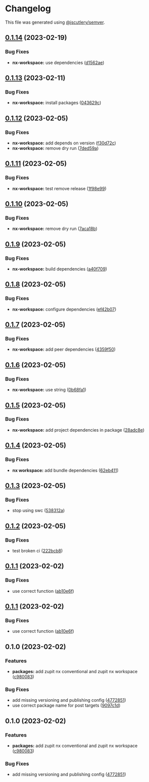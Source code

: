 # Changelog

This file was generated using [@jscutlery/semver](https://github.com/jscutlery/semver).

## [0.1.14](https://github.com/zupit-it/nx/compare/nx-workspace-0.1.13...nx-workspace-0.1.14) (2023-02-19)


### Bug Fixes

* **nx-workspace:** use dependencies ([d1562ae](https://github.com/zupit-it/nx/commit/d1562aed1f97b9ee8d91ee610bb2cc2e92d250a7))

## [0.1.13](https://github.com/zupit-it/nx/compare/nx-workspace-0.1.12...nx-workspace-0.1.13) (2023-02-11)


### Bug Fixes

* **nx-workspace:** install packages ([043629c](https://github.com/zupit-it/nx/commit/043629cb89b08e6c84d9a4576bf45cce5a10cb77))

## [0.1.12](https://github.com/zupit-it/nx/compare/nx-workspace-0.1.11...nx-workspace-0.1.12) (2023-02-05)


### Bug Fixes

* **nx-workspace:** add depends on version ([f30d72c](https://github.com/zupit-it/nx/commit/f30d72c5818c6184e0483d3e8dc1b956194134f0))
* **nx-workspace:** remove dry run ([7ded59a](https://github.com/zupit-it/nx/commit/7ded59a2a9a55b230892f4abeda0ea6c3830cb65))

## [0.1.11](https://github.com/zupit-it/nx/compare/nx-workspace-0.1.10...nx-workspace-0.1.11) (2023-02-05)


### Bug Fixes

* **nx-workspace:** test remove release ([1f98e99](https://github.com/zupit-it/nx/commit/1f98e99a864f08e1a6947d9bec273997a50df2c0))

## [0.1.10](https://github.com/zupit-it/nx/compare/nx-workspace-0.1.9...nx-workspace-0.1.10) (2023-02-05)


### Bug Fixes

* **nx-workspace:** remove dry run ([7aca18b](https://github.com/zupit-it/nx/commit/7aca18b87ff620c302f970ceb9a344b1b681bc82))

## [0.1.9](https://github.com/zupit-it/nx/compare/nx-workspace-0.1.8...nx-workspace-0.1.9) (2023-02-05)


### Bug Fixes

* **nx-workspace:** build dependencies ([a40f709](https://github.com/zupit-it/nx/commit/a40f70995dcbfe311201cf899332e1b95eb3dd4d))

## [0.1.8](https://github.com/zupit-it/nx/compare/nx-workspace-0.1.7...nx-workspace-0.1.8) (2023-02-05)


### Bug Fixes

* **nx-workspace:** configure dependencies ([ef42b07](https://github.com/zupit-it/nx/commit/ef42b0703f3a74fcafcf32f0e4ada7882479f585))

## [0.1.7](https://github.com/zupit-it/nx/compare/nx-workspace-0.1.6...nx-workspace-0.1.7) (2023-02-05)


### Bug Fixes

* **nx-workspace:** add peer dependencies ([4359f50](https://github.com/zupit-it/nx/commit/4359f509fd473565362b48b86a3542fe44bb7adc))

## [0.1.6](https://github.com/zupit-it/nx/compare/nx-workspace-0.1.5...nx-workspace-0.1.6) (2023-02-05)


### Bug Fixes

* **nx-workspace:** use string ([0b68fa1](https://github.com/zupit-it/nx/commit/0b68fa1301ec3959a8e4069998872ccb5ea2dc8f))

## [0.1.5](https://github.com/zupit-it/nx/compare/nx-workspace-0.1.4...nx-workspace-0.1.5) (2023-02-05)


### Bug Fixes

* **nx-workspace:** add project dependencies in package ([28adc8e](https://github.com/zupit-it/nx/commit/28adc8e28fcec10285c7b533ccad1a83416dab04))

## [0.1.4](https://github.com/zupit-it/nx/compare/nx-workspace-0.1.3...nx-workspace-0.1.4) (2023-02-05)


### Bug Fixes

* **nx workspace:** add bundle dependencies ([62eb411](https://github.com/zupit-it/nx/commit/62eb411dc0307a01c9babf403b047cfff86884b7))

## [0.1.3](https://github.com/zupit-it/nx/compare/nx-workspace-0.1.2...nx-workspace-0.1.3) (2023-02-05)


### Bug Fixes

* stop using swc ([538312a](https://github.com/zupit-it/nx/commit/538312a8d91eb6f65c25a6e34b2f053459e40d6a))

## [0.1.2](https://github.com/zupit-it/nx/compare/nx-workspace-0.1.1...nx-workspace-0.1.2) (2023-02-05)


### Bug Fixes

* test broken ci ([222bcb8](https://github.com/zupit-it/nx/commit/222bcb86219ba61944be2b5ef1cc5b1dcfbdc382))

## [0.1.1](https://github.com/zupit-it/nx/compare/nx-workspace-0.1.0...nx-workspace-0.1.1) (2023-02-02)


### Bug Fixes

* use correct function ([ab10e6f](https://github.com/zupit-it/nx/commit/ab10e6f1f51e2f42655ad70d49a9d6b0282721c7))

## [0.1.1](https://github.com/zupit-it/nx/compare/nx-workspace-0.1.0...nx-workspace-0.1.1) (2023-02-02)


### Bug Fixes

* use correct function ([ab10e6f](https://github.com/zupit-it/nx/commit/ab10e6f1f51e2f42655ad70d49a9d6b0282721c7))

## 0.1.0 (2023-02-02)


### Features

* **packages:** add zupit nx conventional and zupit nx workspace ([c980083](https://github.com/zupit-it/nx/commit/c980083e705bfb7430eeb0c20a3d0497620657bf))


### Bug Fixes

* add missing versioning and publishing config ([4772851](https://github.com/zupit-it/nx/commit/4772851c3df66151750b4333aca33eba15341551))
* use correct package name for post targets ([9097c1d](https://github.com/zupit-it/nx/commit/9097c1dcf4ab48bea3fc465ddc08be3fbc8201f5))

## 0.1.0 (2023-02-02)


### Features

* **packages:** add zupit nx conventional and zupit nx workspace ([c980083](https://github.com/zupit-it/nx/commit/c980083e705bfb7430eeb0c20a3d0497620657bf))


### Bug Fixes

* add missing versioning and publishing config ([4772851](https://github.com/zupit-it/nx/commit/4772851c3df66151750b4333aca33eba15341551))
